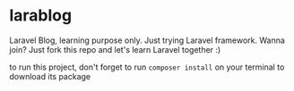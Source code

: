 # larablog
Laravel Blog, learning purpose only. Just trying Laravel framework. Wanna join? Just fork this repo and let's learn Laravel together :)

to run this project, don't forget to run `composer install` on your terminal to download its package
